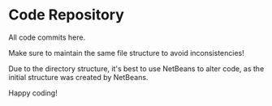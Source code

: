 Code Repository
=========

All code commits here.

Make sure to maintain the same file structure to avoid inconsistencies!

Due to the directory structure, it's best to use NetBeans to alter code, as the initial structure was created by NetBeans.

Happy coding!